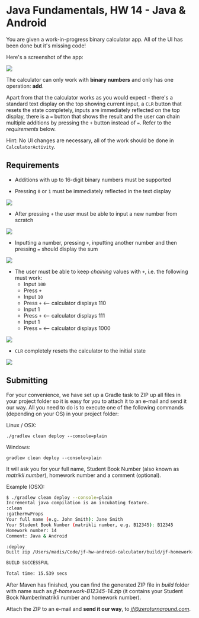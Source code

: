 # Java Fundamentals, HW 14 - Java & Android

You are given a work-in-progress binary calculator app. All of the UI has been done but it's missing code!

Here's a screenshot of the app:

![](calculator.png)

The calculator can only work with **binary numbers** and only has one operation: **add**.

Apart from that the calculator works as you would expect - there's a standard text display on the top
showing current input, a `CLR` button that resets the state completely, inputs are immediately reflected
on the top display, there is a `=` button that shows the result and the user can chain multiple additions
by pressing the `+` button instead of `=`. Refer to the _requirements_ below.

Hint: No UI changes are necessary, all of the work should be done in `CalculatorActivity`.

## Requirements

* Additions with up to 16-digit binary numbers must be supported

* Pressing `0` or `1` must be immediately reflected in the text display

![](req1input.gif)

* After pressing `+` the user must be able to input a new number from scratch

![](req2plusclears.gif)

* Inputting a number, pressing `+`, inputting another number and then pressing `=` should display the sum

![](req3addition.gif)

* The user must be able to keep _chaining_ values with `+`, i.e. the following must work:
  * Input `100`
  * Press `+`
  * Input `10`
  * Press `+` <-- calculator displays 110
  * Input 1
  * Press `+` <-- calculator displays 111
  * Input 1
  * Press `=` <-- calculator displays 1000

![](req4chain.gif)

* `CLR` completely resets the calculator to the initial state

![](req5clr.gif)

## Submitting

For your convenience, we have set up a Gradle task to ZIP up all
files in your project folder so it is easy for you to attach it
to an e-mail and send it our way. All you need to do is to
execute one of the following commands (depending on your OS)
in your project folder:

Linux / OSX:
```
./gradlew clean deploy --console=plain
```

Windows:
```
gradlew clean deploy --console=plain
```

It will ask you for your full name, Student Book Number (also
known as *matrikli number*), homework number and a comment (optional).

Example (OSX):

```bash
$ ./gradlew clean deploy --console=plain
Incremental java compilation is an incubating feature.
:clean
:gatherHwProps
Your full name (e.g. John Smith): Jane Smith
Your Student Book Number (matrikli number, e.g. B12345): B12345
Homework number: 14
Comment: Java & Android

:deploy
Built zip /Users/madis/Code/jf-hw-android-calculator/build/jf-homework-B12345-14.zip

BUILD SUCCESSFUL

Total time: 15.539 secs
```

After Maven has finished, you can find the generated ZIP file in *build* folder with name such as
*jf-homework-B12345-14.zip* (it contains your Student Book Number/matrikli number and homework number).

Attach the ZIP to an e-mail and **send it our way**, to *jf@zeroturnaround.com*.
